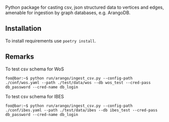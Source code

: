 Python package for casting csv, json structured data 
 to vertices and edges, amenable for ingestion by graph databases, e.g. ArangoDB.

Installation
------------

To install requirements use
``poetry install``.

Remarks
-------

To test csv schema for WoS

```console
foo@bar:~$ python run/arango/ingest_csv.py --config-path ./conf/wos.yaml --path ./test/data/wos --db wos_test --cred-pass db_password --cred-name db_login
``` 

To test csv schema for IBES

```console
foo@bar:~$ python run/arango/ingest_csv.py --config-path ./conf/ibes.yaml --path ./test/data/ibes --db ibes_test --cred-pass db_password --cred-name db_login
``` 



